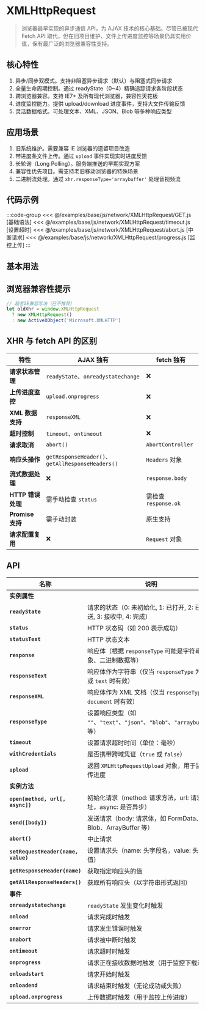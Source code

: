 # XMLHttpRequest

> 浏览器最早实现的异步通信 API，为 AJAX 技术的核心基础。尽管已被现代 Fetch API
> 取代，但在旧项目维护、文件上传进度监控等场景仍具实用价值，保有最广泛的浏览器兼容性支持。

## 核心特性

1. 异步/同步双模式。支持非阻塞异步请求（默认）与阻塞式同步请求
2. 全量生命周期控制。通过 readyState（0~4）精确追踪请求各阶段状态
3. 跨浏览器兼容。支持 IE7+ 及所有现代浏览器，兼容性天花板
4. 进度监控能力。提供 upload/download 进度事件，支持大文件传输反馈
5. 灵活数据格式。可处理文本、XML、JSON、Blob 等多种响应类型

## 应用场景

1. 旧系统维护。需要兼容 IE 浏览器的遗留项目改造
2. 带进度条文件上传。通过 `upload` 事件实现实时进度反馈
3. 长轮询（Long Polling）。服务端推送的早期实现方案
4. 兼容性优先项目。需支持老旧移动浏览器的特殊场景
5. 二进制流处理。通过 `xhr.responseType='arraybuffer'` 处理音视频流

## 代码示例

:::code-group
<<< @/examples/base/js/network/XMLHttpRequest/GET.js [基础语法]
<<< @/examples/base/js/network/XMLHttpRequest/timeout.js [设置超时]
<<< @/examples/base/js/network/XMLHttpRequest/abort.js [中断请求]
<<< @/examples/base/js/network/XMLHttpRequest/progress.js [监控上传]
:::

## 基本用法

## 浏览器兼容性提示

```js
// 超老IE兼容写法（已不推荐）
let oldXhr = window.XMLHttpRequest
  ? new XMLHttpRequest()
  : new ActiveXObject('Microsoft.XMLHTTP')
```

## XHR 与 fetch API 的区别

| 特性              | AJAX 独有                                        | fetch 独有           |
| ----------------- | ------------------------------------------------ | -------------------- |
| **请求状态管理**  | `readyState`、`onreadystatechange`               | ❌                   |
| **上传进度监控**  | `upload.onprogress`                              | ❌                   |
| **XML 数据支持**  | `responseXML`                                    | ❌                   |
| **超时控制**      | `timeout`、`ontimeout`                           | ❌                   |
| **请求取消**      | `abort()`                                        | `AbortController`    |
| **响应头操作**    | `getResponseHeader()`、`getAllResponseHeaders()` | `Headers` 对象       |
| **流式数据处理**  | ❌                                               | `response.body`      |
| **HTTP 错误处理** | 需手动检查 `status`                              | 需检查 `response.ok` |
| **Promise 支持**  | 需手动封装                                       | 原生支持             |
| **请求配置复用**  | ❌                                               | `Request` 对象       |

## API

| 名称                                | 说明                                                                      |
| ----------------------------------- | ------------------------------------------------------------------------- |
| **实例属性**                        |                                                                           |
| **`readyState`**                    | 请求的状态（0: 未初始化, 1: 已打开, 2: 已发送, 3: 接收中, 4: 完成）       |
| **`status`**                        | HTTP 状态码（如 200 表示成功）                                            |
| **`statusText`**                    | HTTP 状态文本                                                             |
| **`response`**                      | 响应体（根据 `responseType` 可能是字符串、对象、二进制数据等）            |
| **`responseText`**                  | 响应体作为字符串（仅当 `responseType` 为 `""` 或 `text` 时有效）          |
| **`responseXML`**                   | 响应体作为 XML 文档（仅当 `responseType` 为 `document` 时有效）           |
| **`responseType`**                  | 设置响应类型（如 `""`、`"text"`、`"json"`、`"blob"`、`"arraybuffer"` 等） |
| **`timeout`**                       | 设置请求超时时间（单位：毫秒）                                            |
| **`withCredentials`**               | 是否携带跨域凭证（`true` 或 `false`）                                     |
| **`upload`**                        | 返回 `XMLHttpRequestUpload` 对象，用于监控上传进度                        |
| **实例方法**                        |                                                                           |
| **`open(method, url[, async])`**    | 初始化请求（method: 请求方法，url: 请求地址，async: 是否异步）            |
| **`send([body])`**                  | 发送请求（body: 请求体，如 FormData、Blob、ArrayBuffer 等）               |
| **`abort()`**                       | 中止请求                                                                  |
| **`setRequestHeader(name, value)`** | 设置请求头（name: 头字段名，value: 头字段值）                             |
| **`getResponseHeader(name)`**       | 获取指定响应头的值                                                        |
| **`getAllResponseHeaders()`**       | 获取所有响应头（以字符串形式返回）                                        |
| **事件**                            |                                                                           |
| **`onreadystatechange`**            | `readyState` 发生变化时触发                                               |
| **`onload`**                        | 请求完成时触发                                                            |
| **`onerror`**                       | 请求发生错误时触发                                                        |
| **`onabort`**                       | 请求被中断时触发                                                          |
| **`ontimeout`**                     | 请求超时时触发                                                            |
| **`onprogress`**                    | 请求正在接收数据时触发（用于监控下载进度）                                |
| **`onloadstart`**                   | 请求开始时触发                                                            |
| **`onloadend`**                     | 请求结束时触发（无论成功或失败）                                          |
| **`upload.onprogress`**             | 上传数据时触发（用于监控上传进度）                                        |
